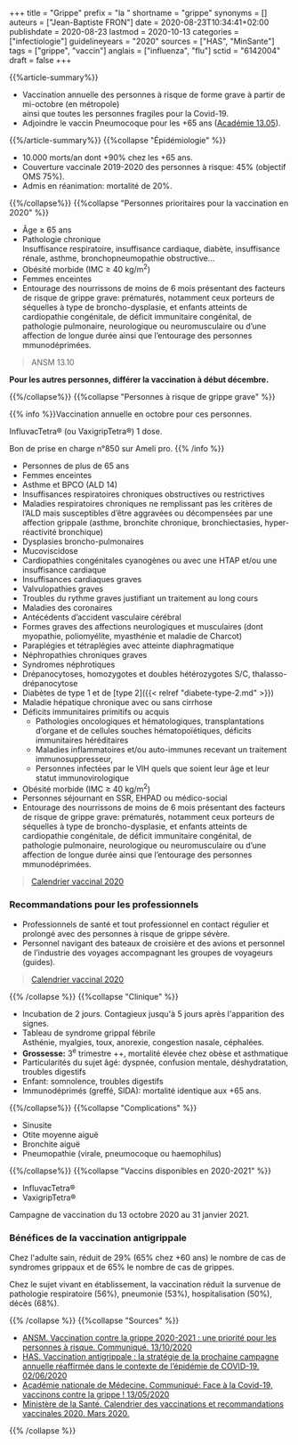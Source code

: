 +++
title = "Grippe"
prefix = "la "
shortname = "grippe"
synonyms = []
auteurs = ["Jean-Baptiste FRON"]
date = 2020-08-23T10:34:41+02:00
publishdate = 2020-08-23
lastmod = 2020-10-13
categories = ["infectiologie"]
guidelineyears = "2020"
sources = ["HAS", "MinSante"]
tags = ["grippe", "vaccin"]
anglais = ["influenza", "flu"]
sctid = "6142004"
draft = false
+++

{{%article-summary%}}

- Vaccination annuelle des personnes à risque de forme grave à partir de mi-octobre (en métropole)  
ainsi que toutes les personnes fragiles pour la Covid-19.
- Adjoindre le vaccin Pneumocoque pour les +65 ans ([Académie 13.05](http://www.academie-medecine.fr/communique-de-lacademie-nationale-de-medecine-face-a-la-covid-19-vaccinons-contre-la-grippe/)).

{{%/article-summary%}}
{{%collapse "Épidémiologie" %}}

- 10.000 morts/an dont +90% chez les +65 ans.
- Couverture vaccinale 2019-2020 des personnes à risque: 45% (objectif OMS 75%).
- Admis en réanimation: mortalité de 20%.

{{%/collapse%}}
{{%collapse "Personnes prioritaires pour la vaccination en 2020" %}}

- Âge ≥ 65 ans
- Pathologie chronique  
Insuffisance respiratoire, insuffisance cardiaque, diabète, insuffisance rénale, asthme, bronchopneumopathie obstructive…
- Obésité morbide (IMC ≥ 40 kg/m<sup>2</sup>)
- Femmes enceintes
- Entourage des nourrissons de moins de 6 mois présentant des facteurs de risque de grippe grave: prématurés, notamment ceux porteurs de séquelles à type de broncho-dysplasie, et enfants atteints de cardiopathie congénitale, de déficit immunitaire congénital, de pathologie pulmonaire, neurologique ou neuromusculaire ou d’une affection de longue durée ainsi que l’entourage des personnes mmunodéprimées.

> ANSM 13.10

**Pour les autres personnes, différer la vaccination à début décembre.**

{{%/collapse%}}
{{%collapse "Personnes à risque de grippe grave" %}}

{{% info %}}Vaccination annuelle en octobre pour ces personnes.

InfluvacTetra® (ou VaxigripTetra®) 1 dose.

Bon de prise en charge n°850 sur Ameli pro.
{{% /info %}}

- Personnes de plus de 65 ans
- Femmes enceintes
- Asthme et BPCO (ALD 14)
- Insuffisances respiratoires chroniques obstructives ou restrictives
- Maladies respiratoires chroniques ne remplissant pas les critères de l’ALD mais susceptibles d’être aggravées ou décompensées par une affection grippale (asthme, bronchite chronique, bronchiectasies, hyper-réactivité bronchique)
- Dysplasies broncho-pulmonaires
- Mucoviscidose
- Cardiopathies congénitales cyanogènes ou avec une HTAP et/ou une insuffisance cardiaque
- Insuffisances cardiaques graves
- Valvulopathies graves
- Troubles du rythme graves justifiant un traitement au long cours
- Maladies des coronaires
- Antécédents d’accident vasculaire cérébral
- Formes graves des affections neurologiques et musculaires (dont myopathie, poliomyélite, myasthénie et maladie de Charcot)
- Paraplégies et tétraplégies avec atteinte diaphragmatique
- Néphropathies chroniques graves
- Syndromes néphrotiques
- Drépanocytoses, homozygotes et doubles hétérozygotes S/C, thalasso-drépanocytose
- Diabètes de type 1 et de [type 2]({{< relref "diabete-type-2.md" >}})
- Maladie hépatique chronique avec ou sans cirrhose
- Déficits immunitaires primitifs ou acquis
  - Pathologies oncologiques et hématologiques, transplantations d’organe et de cellules souches hématopoïétiques, déficits immunitaires héréditaires
  - Maladies inflammatoires et/ou auto-immunes recevant un traitement immunosuppresseur,
  - Personnes infectées par le VIH quels que soient leur âge et leur statut immunovirologique
- Obésité morbide (IMC ≥ 40 kg/m<sup>2</sup>)
- Personnes séjournant en SSR, EHPAD ou médico-social
- Entourage des nourrissons de moins de 6 mois présentant des facteurs de risque de grippe grave: prématurés, notamment ceux porteurs de séquelles à type de broncho-dysplasie, et enfants atteints de cardiopathie congénitale, de déficit immunitaire congénital, de pathologie pulmonaire, neurologique ou neuromusculaire ou d’une affection de longue durée ainsi que l’entourage des personnes mmunodéprimées.

> [Calendrier vaccinal 2020](https://solidarites-sante.gouv.fr/IMG/pdf/calendrier_vaccinal_29juin20.pdf)

### Recommandations pour les professionnels

- Professionnels de santé et tout professionnel en contact régulier et prolongé avec des personnes à risque de grippe sévère.
- Personnel navigant des bateaux de croisière et des avions et personnel de l’industrie des voyages accompagnant les groupes de voyageurs (guides).

> [Calendrier vaccinal 2020](https://solidarites-sante.gouv.fr/IMG/pdf/calendrier_vaccinal_29juin20.pdf)

{{% /collapse %}}
{{%collapse "Clinique" %}}

- Incubation de 2 jours. Contagieux jusqu'à 5 jours après l'apparition des signes.
- Tableau de syndrome grippal fébrile  
Asthénie, myalgies, toux, anorexie, congestion nasale, céphalées.
- **Grossesse:** 3<sup>e</sup> trimestre ++, mortalité élevée chez obèse et asthmatique
- Particularités du sujet âgé: dyspnée, confusion mentale, déshydratation, troubles digestifs
- Enfant: somnolence, troubles digestifs
- Immunodéprimés (greffé, SIDA): mortalité identique aux +65 ans.

{{%/collapse%}}
{{%collapse "Complications" %}}

- Sinusite
- Otite moyenne aiguë
- Bronchite aiguë
- Pneumopathie (virale, pneumocoque ou haemophilus)

{{%/collapse%}}
{{%collapse "Vaccins disponibles en 2020-2021" %}}

- InfluvacTetra®
- VaxigripTetra®

Campagne de vaccination du 13 octobre 2020 au 31 janvier 2021.

### Bénéfices de la vaccination antigrippale

Chez l'adulte sain, réduit de 29% (65% chez +60 ans) le nombre de cas de syndromes grippaux et de 65% le nombre de cas de grippes.

Chez le sujet vivant en établissement, la vaccination réduit la survenue de pathologie respiratoire (56%), pneumonie (53%), hospitalisation (50%), décès (68%).

{{% /collapse %}}
{{%collapse "Sources" %}}

- [ANSM. Vaccination contre la grippe 2020-2021 : une priorité pour les personnes à risque. Communiqué. 13/10/2020](https://ansm.sante.fr/S-informer/Actualite/Vaccination-contre-la-grippe-2020-2021-une-priorite-pour-les-personnes-a-risque-Communique)
- [HAS. Vaccination antigrippale : la stratégie de la prochaine campagne annuelle réaffirmée dans le contexte de l’épidémie de COVID-19. 02/06/2020](https://www.has-sante.fr/jcms/p_3187536/fr/vaccination-antigrippale-la-strategie-de-la-prochaine-campagne-annuelle-reaffirmee-dans-le-contexte-de-l-epidemie-de-covid-19)
- [Académie nationale de Médecine. Communiqué: Face à la Covid-19, vaccinons contre la grippe ! 13/05/2020](http://www.academie-medecine.fr/communique-de-lacademie-nationale-de-medecine-face-a-la-covid-19-vaccinons-contre-la-grippe/)
- [Ministère de la Santé. Calendrier des vaccinations et recommandations vaccinales 2020. Mars 2020.](https://solidarites-sante.gouv.fr/IMG/pdf/calendrier_vaccinal_29juin20.pdf)

{{% /collapse %}}
